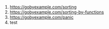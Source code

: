 1. https://gobyexample.com/sorting
2. https://gobyexample.com/sorting-by-functions
3. https://gobyexample.com/panic
4. test